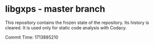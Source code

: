 # libgxps - master branch

This repository contains the frozen state of the repository.
Its history is cleared. It is used only for static code
analysis with Codacy.

Commit Time: 1713885210
